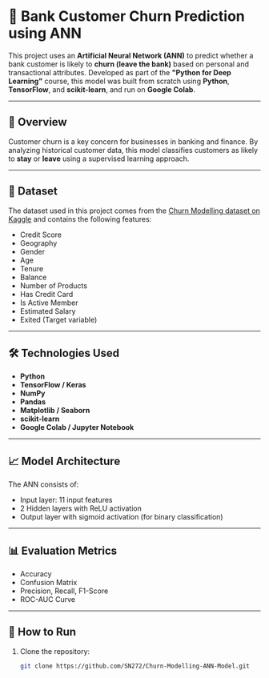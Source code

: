 # 🧠 Bank Customer Churn Prediction using ANN

This project uses an **Artificial Neural Network (ANN)** to predict whether a bank customer is likely to **churn (leave the bank)** based on personal and transactional attributes. Developed as part of the **"Python for Deep Learning"** course, this model was built from scratch using **Python**, **TensorFlow**, and **scikit-learn**, and run on **Google Colab**.

---

## 🚀 Overview

Customer churn is a key concern for businesses in banking and finance. By analyzing historical customer data, this model classifies customers as likely to **stay** or **leave** using a supervised learning approach.

---

## 🧩 Dataset

The dataset used in this project comes from the [Churn Modelling dataset on Kaggle](https://www.kaggle.com/datasets/shubhendra7/customer-churn-prediction) and contains the following features:

- Credit Score  
- Geography  
- Gender  
- Age  
- Tenure  
- Balance  
- Number of Products  
- Has Credit Card  
- Is Active Member  
- Estimated Salary  
- Exited (Target variable)

---

## 🛠️ Technologies Used

- **Python**  
- **TensorFlow / Keras**  
- **NumPy**  
- **Pandas**  
- **Matplotlib / Seaborn**  
- **scikit-learn**  
- **Google Colab / Jupyter Notebook**

---

## 📈 Model Architecture

The ANN consists of:

- Input layer: 11 input features  
- 2 Hidden layers with ReLU activation  
- Output layer with sigmoid activation (for binary classification)

---

## 📊 Evaluation Metrics

- Accuracy  
- Confusion Matrix  
- Precision, Recall, F1-Score  
- ROC-AUC Curve

---

## 🔧 How to Run

1. Clone the repository:
   ```bash
   git clone https://github.com/SN272/Churn-Modelling-ANN-Model.git
